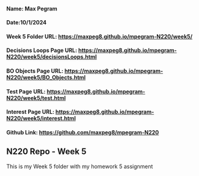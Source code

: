 #### Name: Max Pegram

#### Date:10/1/2024

#### Week 5 Folder URL: https://maxpeg8.github.io/mpegram-N220/week5/

#### Decisions Loops Page URL: https://maxpeg8.github.io/mpegram-N220/week5/decisionsLoops.html

#### BO Objects Page URL: https://maxpeg8.github.io/mpegram-N220/week5/BO_Objects.html

#### Test Page URL: https://maxpeg8.github.io/mpegram-N220/week5/test.html

#### Interest Page URL: https://maxpeg8.github.io/mpegram-N220/week5/interest.html

#### Github Link: https://github.com/maxpeg8/mpegram-N220

## N220 Repo - Week 5

This is my Week 5 folder with my homework 5 assignment
